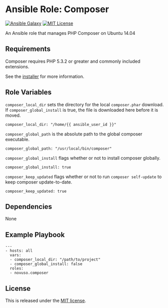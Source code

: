 # Ansible Role: Composer

[![Ansible Galaxy](http://img.shields.io/badge/galaxy-novuso.composer-000000.svg)](https://galaxy.ansible.com/list#/roles/3814)
[![MIT License](http://img.shields.io/badge/license-MIT-003399.svg)](http://opensource.org/licenses/MIT)

An Ansible role that manages PHP Composer on Ubuntu 14.04

## Requirements

Composer requires PHP 5.3.2 or greater and commonly included extensions.

See the
[installer](https://github.com/composer/getcomposer.org/blob/master/web/installer)
for more information.

## Role Variables

`composer_local_dir` sets the directory for the local `composer.phar` download.
If `composer_global_install` is true, the file is downloaded here before it is
moved.

    composer_local_dir: "/home/{{ ansible_user_id }}"

`composer_global_path` is the absolute path to the global composer executable.

    composer_global_path: "/usr/local/bin/composer"

`composer_global_install` flags whether or not to install composer globally.

    composer_global_install: true

`composer_keep_updated` flags whether or not to run `composer self-update` to
keep composer update-to-date.

    composer_keep_updated: true

## Dependencies

None

## Example Playbook

    ---
    - hosts: all
      vars:
      - composer_local_dir: "/path/to/project"
      - composer_global_install: false
      roles:
      - novuso.composer

## License

This is released under the [MIT license](http://opensource.org/licenses/MIT).
